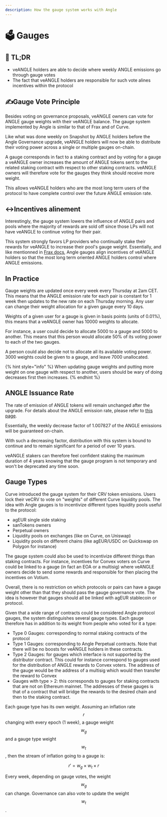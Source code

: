 ```yaml
---
description: How the gauge system works with Angle
---
```


# 🗳 Gauges

## 🔎 TL;DR

* veANGLE holders are able to decide where weekly ANGLE emissions go through gauge votes
* The fact that veANGLE holders are responsible for such vote alines incentives within the protocol

## ✍️Gauge Vote Principle

Besides voting on governance proposals, veANGLE owners can vote for ANGLE gauge weights with their veANGLE balance. The gauge system implemented by Angle is similar to that of Frax and of Curve.

Like what was done weekly on Snapshot by ANGLE holders before the Angle Governance upgrade, veANGLE holders will now be able to distribute their voting power across a single or multiple gauges on-chain.

A gauge corresponds in fact to a staking contract and by voting for a gauge a veANGLE owner increases the amount of ANGLE tokens sent to the related staking contract with respect to other staking contracts. veANGLE owners will therefore vote for the gauges they think should receive more weight.

This allows veANGLE holders who are the most long term users of the protocol to have complete control over the future ANGLE emission rate.

## ↔️Incentives alinement

Interestingly, the gauge system lowers the influence of ANGLE pairs and pools where the majority of rewards are sold off since those LPs will not have veANGLE to continue voting for their pair.

This system strongly favors LP providers who continually stake their rewards for veANGLE to increase their pool's gauge weight. Essentially, and like mentionned in [Frax docs](https://docs.frax.finance/vefxs/gauge), Angle gauges align incentives of veANGLE holders so that the most long term oriented ANGLE holders control where ANGLE emissions.

## In Practice

Gauge weights are updated once every week every Thursday at 2am CET. This means that the ANGLE emission rate for each pair is constant for 1 week then updates to the new rate on each Thursday morning. Any user can change their weight allocation for a given gauge every 10 days.

Weights of a given user for a gauge is given in basis points (units of 0.01%), this means that a veANGLE owner has 10000 weights to allocate.

For instance, a user could decide to allocate 5000 to a gauge and 5000 to another. This means that this person would allocate 50% of its voting power to each of the two gauges.

A person could also decide not to allocate all its available voting power. 3000 weights could be given to a gauge, and leave 7000 unallocated.

{% hint style="info" %}
When updating gauge weights and putting more weight on one gauge with respect to another, users should be wary of doing decreases first then increases.
{% endhint %}

## ANGLE Issuance Rate

The rate of emission of ANGLE tokens will remain unchanged after the upgrade. For details about the ANGLE emission rate, please refer to [this page](../concepts/staking.md).

Essentially, the weekly decrease factor of 1.007827 of the ANGLE emissions will be guaranteed on-chain.

With such a decreasing factor, distribution with this system is bound to continue and to remain significant for a period of over 10 years.

veANGLE stakers can therefore feel confident staking the maximum duration of 4 years knowing that the gauge program is not temporary and won't be deprecated any time soon.

## Gauge Types

Curve introduced the gauge system for their CRV token emissions. Users lock their veCRV to vote on "weights" of different Curve liquidity pools. The idea with Angle gauges is to incentivize different types liquidity pools useful to the protocol:

* agEUR single side staking
* sanTokens owners
* Perpetual owners
* Liquidity pools on exchanges (like on Curve, on Uniswap)
* Liquidity pools on different chains (like agEUR/USDC on Quickswap on Polygon for instance)

The gauge system could also be used to incentivize different things than staking contracts. For instance, incentives for Convex voters on Curve could be linked to a gauge (in fact an EOA or a multisig) where veANGLE owners decide to send some rewards and responsible for then placing the incentives on Votium.

Overall, there is no restriction on which protocols or pairs can have a gauge weight other than that they should pass the gauge governance vote. The idea is however that gauges should all be linked with agEUR stablecoin or protocol.

Given that a wide range of contracts could be considered Angle protocol gauges, the system distinguishes several gauge types. Each gauge therefore has in addition to its weight from people who voted for it a type:

* Type 0 Gauges: corresponding to normal staking contracts of the protocol
* Type 1 Gauges: corresponding to Angle Perpetual contracts. Note that there will be no boosts for veANGLE holders in these contracts.
* Type 2 Gauges: for gauges which interface is not supported by the distributor contract. This could for instance correspond to gauges used for the distribution of ANGLE rewards to Convex voters. The address of the gauge would be the address of a multisig which would then transfer the reward to Convex
* Gauges with type > 2: this corresponds to gauges for staking contracts that are not on Ethereum mainnet. The addresses of these gauges is that of a contract that will bridge the rewards to the desired chain and then to the staking contract.

Each gauge type has its own weight. Assuming an inflation rate $$r$$ changing with every epoch (1 week), a gauge weight $$w_g$$ and a gauge type weight $$w_t$$, then the stream of inflation going to a gauge is:

$$
r' = w_g \times w_t \times r
$$

Every week, depending on gauge votes, the weight $$w_g$$ can change. Governance can also vote to update the weight $$w_t$$.
